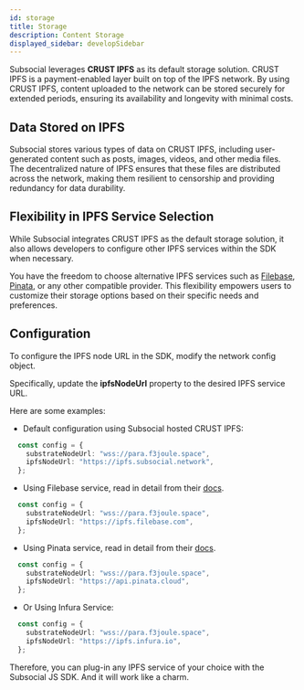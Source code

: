 ```yaml
---
id: storage
title: Storage
description: Content Storage 
displayed_sidebar: developSidebar
---
```


Subsocial leverages **CRUST IPFS** as its default storage solution. CRUST IPFS is a payment-enabled layer built on top of the IPFS network. By using CRUST IPFS, content uploaded to the network can be stored securely for extended periods, ensuring its availability and longevity with minimal costs.

## Data Stored on IPFS
Subsocial stores various types of data on CRUST IPFS, including user-generated content such as posts, images, videos, and other media files. The decentralized nature of IPFS ensures that these files are distributed across the network, making them resilient to censorship and providing redundancy for data durability.

## Flexibility in IPFS Service Selection
While Subsocial integrates CRUST IPFS as the default storage solution, it also allows developers to configure other IPFS services within the SDK when necessary. 

You have the freedom to choose alternative IPFS services such as [Filebase](https://filebase.com), [Pinata](https://www.pinata.cloud/), or any other compatible provider. This flexibility empowers users to customize their storage options based on their specific needs and preferences.

## Configuration
To configure the IPFS node URL in the SDK, modify the network config object. 

Specifically, update the **ipfsNodeUrl** property to the desired IPFS service URL. 

Here are some examples:

- Default configuration using Subsocial hosted CRUST IPFS:

```ts
  const config = {
    substrateNodeUrl: "wss://para.f3joule.space",
    ipfsNodeUrl: "https://ipfs.subsocial.network",
  };
```

- Using Filebase service, read in detail from their [docs](https://docs.filebase.com/).

```ts
  const config = {
    substrateNodeUrl: "wss://para.f3joule.space",
    ipfsNodeUrl: "https://ipfs.filebase.com",
  };
```

- Using Pinata service, read in detail from their [docs](https://docs.pinata.cloud/sdks).

```ts
  const config = {
    substrateNodeUrl: "wss://para.f3joule.space",
    ipfsNodeUrl: "https://api.pinata.cloud",
  };
```

- Or Using Infura Service:

```ts
  const config = {
    substrateNodeUrl: "wss://para.f3joule.space",
    ipfsNodeUrl: "https://ipfs.infura.io",
  };
```

Therefore, you can plug-in any IPFS service of your choice with the Subsocial JS SDK. And it will work like a charm.



